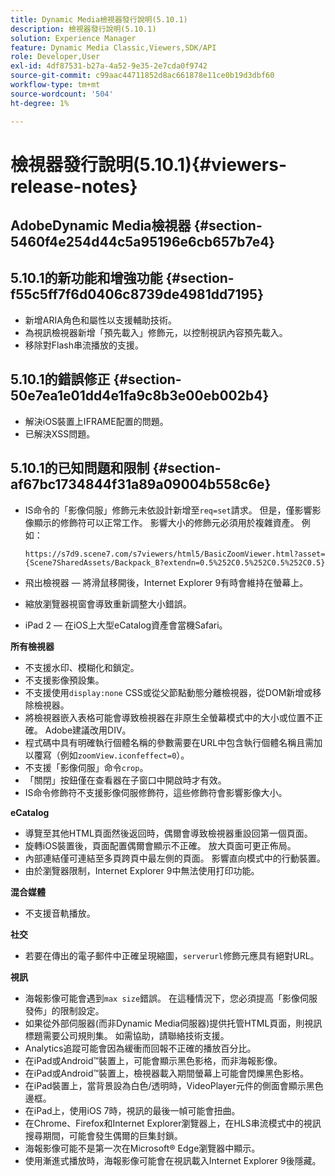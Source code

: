 ```yaml
---
title: Dynamic Media檢視器發行說明(5.10.1)
description: 檢視器發行說明(5.10.1)
solution: Experience Manager
feature: Dynamic Media Classic,Viewers,SDK/API
role: Developer,User
exl-id: 4df87531-b27a-4a52-9e35-2e7cda0f9742
source-git-commit: c99aac44711852d8ac661878e11ce0b19d3dbf60
workflow-type: tm+mt
source-wordcount: '504'
ht-degree: 1%

---
```


# 檢視器發行說明(5.10.1){#viewers-release-notes}

## AdobeDynamic Media檢視器 {#section-5460f4e254d44c5a95196e6cb657b7e4}

## 5.10.1的新功能和增強功能 {#section-f55c5ff7f6d0406c8739de4981dd7195}

* 新增ARIA角色和屬性以支援輔助技術。
* 為視訊檢視器新增「預先載入」修飾元，以控制視訊內容預先載入。
* 移除對Flash串流播放的支援。

## 5.10.1的錯誤修正 {#section-50e7ea1e01dd4e1fa9c8b3e00eb002b4}

* 解決iOS裝置上IFRAME配置的問題。
* 已解決XSS問題。

## 5.10.1的已知問題和限制 {#section-af67bc1734844f31a89a09004b558c6e}

* IS命令的「影像伺服」修飾元未依設計新增至`req=set`請求。 但是，僅影響影像顯示的修飾符可以正常工作。 影響大小的修飾元必須用於複雜資產。 例如：

   `https://s7d9.scene7.com/s7viewers/html5/BasicZoomViewer.html?asset= {Scene7SharedAssets/Backpack_B?extendn=0.5%252C0.5%252C0.5%252C0.5}`

* 飛出檢視器 — 將滑鼠移開後，Internet Explorer 9有時會維持在螢幕上。
* 縮放瀏覽器視窗會導致重新調整大小錯誤。
* iPad 2 — 在iOS上大型eCatalog資產會當機Safari。

**所有檢視器**

* 不支援水印、模糊化和鎖定。
* 不支援影像預設集。
* 不支援使用`display:none` CSS或從父節點動態分離檢視器，從DOM新增或移除檢視器。
* 將檢視器嵌入表格可能會導致檢視器在非原生全螢幕模式中的大小或位置不正確。 Adobe建議改用DIV。
* 程式碼中具有明確執行個體名稱的參數需要在URL中包含執行個體名稱且需加以覆寫（例如`zoomView.iconfeffect=0`）。
* 不支援「影像伺服」命令`crop`。
* 「關閉」按鈕僅在查看器在子窗口中開啟時才有效。
* IS命令修飾符不支援影像伺服修飾符，這些修飾符會影響影像大小。

**eCatalog**

* 導覽至其他HTML頁面然後返回時，偶爾會導致檢視器重設回第一個頁面。
* 旋轉iOS裝置後，頁面配置偶爾會顯示不正確。 放大頁面可更正佈局。
* 內部連結僅可連結至多頁跨頁中最左側的頁面。 影響直向模式中的行動裝置。
* 由於瀏覽器限制，Internet Explorer 9中無法使用打印功能。

**混合媒體**

* 不支援音軌播放。

**社交**

* 若要在傳出的電子郵件中正確呈現縮圖，`serverurl`修飾元應具有絕對URL。

**視訊**

* 海報影像可能會遇到`max size`錯誤。 在這種情況下，您必須提高「影像伺服發佈」的限制設定。
* 如果從外部伺服器(而非Dynamic Media伺服器)提供托管HTML頁面，則視訊標題需要公司規則集。 如需協助，請聯絡技術支援。
* Analytics追蹤可能會因為緩衝而回報不正確的播放百分比。
* 在iPad或Android™裝置上，可能會顯示黑色影格，而非海報影像。
* 在iPad或Android™裝置上，檢視器載入期間螢幕上可能會閃爍黑色影格。
* 在iPad裝置上，當背景設為白色/透明時，VideoPlayer元件的側面會顯示黑色邊框。
* 在iPad上，使用iOS 7時，視訊的最後一幀可能會扭曲。
* 在Chrome、Firefox和Internet Explorer瀏覽器上，在HLS串流模式中的視訊搜尋期間，可能會發生偶爾的巨集封鎖。
* 海報影像可能不是第一次在Microsoft® Edge瀏覽器中顯示。
* 使用漸進式播放時，海報影像可能會在視訊載入Internet Explorer 9後隱藏。
